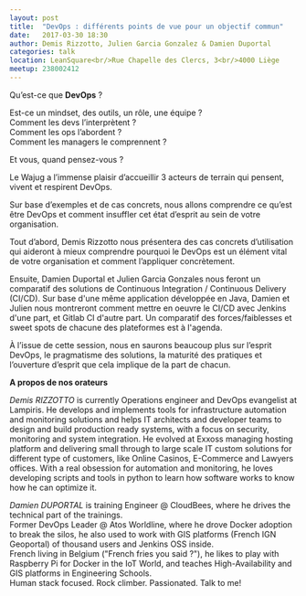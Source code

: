 ```yaml
---
layout: post
title:  "DevOps : différents points de vue pour un objectif commun"
date:   2017-03-30 18:30
author: Demis Rizzotto, Julien Garcia Gonzalez & Damien Duportal
categories: talk
location: LeanSquare<br/>Rue Chapelle des Clercs, 3<br/>4000 Liège
meetup: 238002412
---
```

Qu’est-ce que __DevOps__ ?

Est-ce un mindset, des outils, un rôle, une équipe ?<br/>
Comment les devs l’interprètent ?<br/>
Comment les ops l’abordent ?<br/>
Comment les managers le comprennent ?<br/>

Et vous, quand pensez-vous ?


Le Wajug a l’immense plaisir d’accueillir 3 acteurs de terrain qui pensent, vivent et respirent DevOps.

Sur base d’exemples et de cas concrets, nous allons comprendre ce qu’est être DevOps et comment insuffler cet état d’esprit au sein de votre organisation.

Tout d’abord, Demis Rizzotto nous présentera des cas concrets d’utilisation qui aideront à mieux comprendre pourquoi le DevOps est un élément vital de votre organisation et comment l’appliquer concrètement.

Ensuite, Damien Duportal et Julien Garcia Gonzales nous feront un comparatif des solutions de Continuous Integration / Continuous Delivery (CI/CD). Sur base d'une même application développée en Java, Damien et Julien nous montreront comment mettre en oeuvre le CI/CD avec Jenkins d'une part, et Gitlab CI d'autre part.
Un comparatif des forces/faiblesses et sweet spots de chacune des plateformes est à l'agenda.


À l’issue de cette session, nous en saurons beaucoup plus sur l’esprit DevOps, le pragmatisme des solutions, la maturité des pratiques et l’ouverture d’esprit que cela implique de la part de chacun.

__A propos de nos orateurs__

*Demis RIZZOTTO* is currently Operations engineer and DevOps evangelist at Lampiris.
He develops and implements tools for infrastructure automation and monitoring solutions and helps IT architects and developer teams to design and build production ready systems, with a focus on security, monitoring and system integration.
He evolved at Exxoss managing hosting platform and delivering small through to large scale IT custom solutions for different type of customers, like Online Casinos, E-Commerce and Lawyers offices.
With a real obsession for automation and monitoring, he loves developing scripts and tools in python to learn how software works to know how he can optimize it.

*Damien DUPORTAL* is training Engineer @ CloudBees, where he drives the technical part of the trainings.<br/>
Former DevOps Leader @ Atos Worldline, where he drove Docker adoption to break the silos, he also used to work with GIS platforms (French IGN Geoportal) of thousand users and Jenkins OSS inside.<br/>
French living in Belgium ("French fries you said ?"), he likes to play with Raspberry Pi for Docker in the IoT World, and teaches High-Availability and GIS platforms in Engineering Schools.<br/>
Human stack focused. Rock climber. Passionated. Talk to me!



